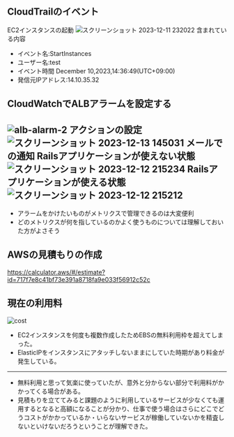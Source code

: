 ## CloudTrailのイベント
EC2インスタンスの起動
![スクリーンショット 2023-12-11 232022](https://github.com/murari-mura03/RaizeTech/assets/150114064/98a69aa6-39af-4df3-93b9-a04089aabee5)
含まれている内容
- イベント名:StartInstances
- ユーザー名:test
- イベント時間 December 10,2023,14:36:49(UTC+09:00)
- 発信元IPアドレス:14.10.35.32

## CloudWatchでALBアラームを設定する
![alb-alarm-2](https://github.com/murari-mura03/RaizeTech/assets/150114064/672106a6-639a-417a-87d7-6336fb19902d)
アクションの設定
![スクリーンショット 2023-12-13 145031](https://github.com/murari-mura03/RaizeTech/assets/150114064/94ba063b-4bf0-487e-b2cb-b605ba83276e)
メールでの通知
Railsアプリケーションが使えない状態
![スクリーンショット 2023-12-12 215234](https://github.com/murari-mura03/RaizeTech/assets/150114064/eacc5ef4-8771-4e54-9500-a0253e9501c8)
Railsアプリケーションが使える状態
![スクリーンショット 2023-12-12 215212](https://github.com/murari-mura03/RaizeTech/assets/150114064/3ed98d50-64e3-4f24-8117-409a07755405)
---
- アラームをかけたいものがメトリクスで管理できるのは大変便利
- どのメトリクスが何を指しているのかよく使うものについては理解しておいた方がよさそう


## AWSの見積もりの作成
https://calculator.aws/#/estimate?id=717f7e8c41bf73e391a8718fa9e033f56912c52c

## 現在の利用料
![cost](https://github.com/murari-mura03/RaizeTech/assets/150114064/f3103266-fd3d-465a-b963-464fcf18edd6)
- EC2インスタンスを何度も複数作成したためEBSの無料利用枠を超えてしまった。
- ElasticIPをインスタンスにアタッチしないままにしていた時期があり料金が発生している。

---
- 無料利用と思って気楽に使っていたが、意外と分からない部分で利用料がかかってくる場合がある。
- 見積もりを立ててみると課題のように利用しているサービスが少なくても運用するとなると高額になることが分かり、仕事で使う場合はさらにどこでどうコストがかかっているか・いらないサービスが稼働していないかを精査しないといけないだろうということが理解できた。